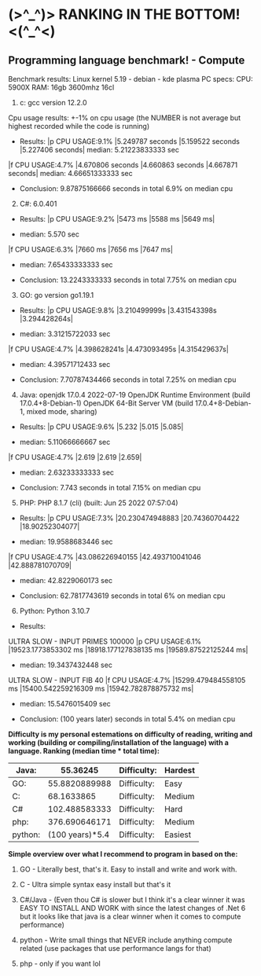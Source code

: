 <h1>(>^_^)> RANKING IN THE BOTTOM! <(^_^<)</h1>
<h2>Programming language benchmark! - Compute</h2>

Benchmark results: Linux kernel 5.19 - debian - kde plasma
PC specs:
CPU: 5900X
RAM: 16gb 3600mhz 16cl

1. c: gcc version 12.2.0

Cpu usage results: +-1% on cpu usage (the NUMBER is not average but highest recorded while the code is running)

* Results:
|p   CPU USAGE:9.1%      |5.249787 seconds    |5.159522 seconds    |5.227406 seconds|
median: 5.21223833333 sec

|f   CPU USAGE:4.7%      |4.670806 seconds    |4.660863 seconds    |4.667871 seconds|
median: 4.66651333333 sec

* Conclusion: 9.87875166666 seconds in total 6.9% on median cpu


2. C#: 6.0.401

* Results:
|p   CPU USAGE:9.2%   |5473 ms     |5588 ms     |5649 ms|
- median: 5.570 sec

|f   CPU USAGE:6.3%   |7660 ms     |7656 ms     |7647 ms|
- median: 7.65433333333 sec

* Conclusion: 13.2243333333 seconds in total 7.75% on median cpu


3. GO: go version go1.19.1

* Results:
|p   CPU USAGE:9.8%      |3.210499999s    |3.431543398s    |3.294428264s|
- median: 3.31215722033 sec

|f   CPU USAGE:4.7%      |4.398628241s    |4.473093495s    |4.315429637s|
- median: 4.39571712433 sec

* Conclusion: 7.70787434466 seconds in total 7.25% on median cpu


4. Java:
openjdk 17.0.4 2022-07-19
OpenJDK Runtime Environment (build 17.0.4+8-Debian-1)
OpenJDK 64-Bit Server VM (build 17.0.4+8-Debian-1, mixed mode, sharing)

* Results:
|p   CPU USAGE:9.6%      |5.232   |5.015   |5.085|
- median: 5.11066666667 sec

|f   CPU USAGE:4.7%      |2.619   |2.619   |2.659|
- median: 2.63233333333 sec

* Conclusion: 7.743 seconds in total 7.15% on median cpu


5. PHP: PHP 8.1.7 (cli) (built: Jun 25 2022 07:57:04)

* Results:
|p   CPU USAGE:7.3%      |20.230474948883     |20.74360704422      |18.90252304077|
- median: 19.9588683446 sec

|f   CPU USAGE:4.7%      |43.086226940155     |42.493710041046     |42.888781070709|
- median: 42.8229060173 sec

* Conclusion: 62.7817743619 seconds in total 6% on median cpu


6. Python: Python 3.10.7

* Results:

ULTRA SLOW - INPUT PRIMES 100000
|p   CPU USAGE:6.1%      |19523.1773853302 ms     |18918.177127838135 ms       |19589.87522125244 ms|
- median: 19.3437432448 sec

ULTRA SLOW - INPUT FIB 40
|f   CPU USAGE:4.7%      |15299.479484558105 ms       |15400.542259216309 ms       |15942.782878875732 ms|
- median: 15.5476015409 sec

* Conclusion: (100 years later) seconds in total 5.4% on median cpu



<strong>Difficulty is my personal estemations on difficulty of reading, writing and working (building or compiling/installation of the language) with a language.
Ranking (median time * total time):</strong>

<table>
<thead>
  <tr>
    <th>Java:</th>
    <th>55.36245</th>
    <th>Difficulty:</th>
    <th>Hardest</th>
  </tr>
</thead>
<tbody>
  <tr>
    <td>GO:</td>
    <td>55.8820889988</td>
    <td>Difficulty:</td>
    <td>Easy</td>
  </tr>
  <tr>
    <td>C:</td>
    <td>68.1633865</td>
    <td>Difficulty:</td>
    <td>Medium</td>
  </tr>
  <tr>
    <td>C#</td>
    <td>102.488583333</td>
    <td>Difficulty:</td>
    <td>Hard</td>
  </tr>
  <tr>
    <td>php:</td>
    <td>376.690646171</td>
    <td>Difficulty:</td>
    <td>Medium</td>
  </tr>
  <tr>
    <td>python:</td>
    <td>(100 years)*5.4</td>
    <td>Difficulty:</td>
    <td>Easiest</td>
  </tr>
</tbody>
</table>

<strong>Simple overview over what I recommend to program in based on the:</strong>

1. GO - Literally best, that's it. Easy to install and write and work with.

2. C - Ultra simple syntax easy install but that's it

3. C#/Java - (Even thou C# is slower but I think it's a clear winner it was EASY TO INSTALL AND WORK with since
the latest changes of .Net 6 but it looks like that java is a clear winner when it comes to compute performance)

4. python - Write small things that NEVER include anything compute related (use packages that use performance langs for that)

5. php - only if you want lol
